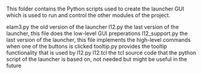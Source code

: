 This folder contains the Python scripts used to create the launcher GUI which is used to run and control the other modules of the project.


elam3.py the old version of the launcher
l12.py the last version of the launcher, this file does the low-level GUI preperations
l12_support.py  the last version of the launcher, this file implements the high-level commands when one of the buttons is clicked
tooltip.py provides the tooltip functionality that is used by l12.py
l12.tcl the tcl source code that the python script of the launcher is based on, not needed but might be useful in the future

